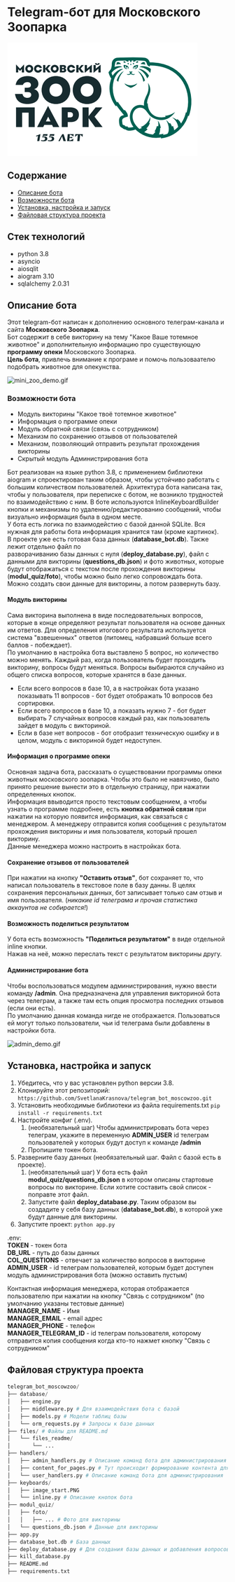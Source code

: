 # Telegram-бот для Московского Зоопарка
![img_zoo.png](files/files_readme/img_zoo.png)

## Содержание
- [Описание бота](#описание-бота)
- [Возможности бота](#возможности-бота)
- [Установка, настройка и запуск](#установка-настройка-и-запуск)
- [Файловая структура проекта](#файловая-структура-проекта)

## Стек технологий
- python 3.8
- asyncio
- aiosqlit
- aiogram 3.10
- sqlalchemy 2.0.31

## Описание бота
Этот telegram-бот написан к дополнению основного телеграм-канала и сайта **Московского Зоопарка**. \
Бот содержит в себе викторину на тему "Какое Ваше тотемное животное" и дополнительную 
информацию про существующую **программу опеки** Московского Зоопарка. \
**Цель бота**, привлечь внимание к програме и помочь пользоваателю подобрать животное для опекунства.

![mini_zoo_demo.gif](files/files_readme/mini_zoo_demo.gif)

### Возможности бота
- Модуль викторины "Какое твоё тотемное животное"
- Информация о программе опеки
- Модуль обратной связи (связь с сотрудником)
- Механизм по сохранению отзывов от пользователей
- Механизм, позволяющий отправить результат прохождения викторины
- Скрытый модуль Администрирования бота

Бот реализован на языке python 3.8, с применением библиотеки aiogram и спроектирован таким образом, 
чтобы устойчиво работать с большим количеством пользователей.
Архитектура бота написана так, чтобы у пользователя, при переписке с ботом,  не возникло трудностей по
взаимодействию с ним. В боте используются InlineKeyboardBuilder кнопки и механизмы по удалению/редактированию
сообщений, чтобы визуально информация была в одном месте. \
У бота есть логика по взаимодейстию с базой данной SQLite. Вся нужная для работы бота информация хранится
там (кроме картинок). \
В проекте уже есть готовая база данных (**database_bot.db**). Также лежит отдельно файл по  
 разворачиванию базы данных с нуля (**deploy_database.py**), файл с данными для 
викторины (**questions_db.json**) и фото животных, которые будут отображаться с текстом 
после прохождения викторины (**modul_quiz/foto**), чтобы можно было легко сопровождать бота. \
Можно создать свои данные для викторины, а потом развернуть базу. 

#### Модуль викторины
Сама викторина выполнена в виде последовательных вопросов, которые в конце определяют результат 
пользователя на основе данных им ответов. Для определения итогового результата
используется система "взвешенных" ответов (питомец, набравший больше всего баллов - побеждает). \
По умолчанию в настройка бота выставлено 5 вопрос, но количество можно менять.
Каждый раз, когда пользователь будет проходить викторину, вопросы будут меняться. Вопросы выбираются 
случайно из общего списка вопросов, которые хранятся в базе данных.
- Если всего вопросов в базе 10, а в настройках бота указано показывать 11 вопросов - бот будет отображать 10
вопросов без сортировки.
- Если всего вопросов в базе 10, а показать нужно 7 - бот будет выбирать 7 случайных вопросов каждый раз, как
пользователь зайдет в модуль с викториной.
- Если в базе нет вопросов - бот отобразит техническую ошибку и в целом, модуль с викториной будет недоступен.

#### Информация о программе опеки
Основная задача бота, рассказать о существовании программы опеки животных московского зоопарка.
Чтобы это было не навязчиво, было принято решение вынести это в отдельную страницу, при нажатии 
определенных кнопок. \
Информация ввыводится просто текстовым сообщением, а чтобы узнать о программе подробнее, есть **кнопка
обратной связи** при нажатии на которую появится информация, как связаться с менеджером. А менеджеру
отправится копия сообщения с результатом прохождения викторины и имя пользователя, который прошел викторину. \
Данные менеджера можно настроить в настройках бота.

#### Cохранение отзывов от пользователей
При нажатии на кнопку **"Оставить отзыв"**, бот сохраняет то, что написал пользователь в текстовое
поле в базу данны. В целях сохранения персональных данных, бот записывает только сам отзыв и имя пользователя. 
(_никакие id телеграма и прочая статистика аккаунтов не собирается!_)

#### Возможность поделиться результатом
У бота есть возможность **"Поделиться результатом"** в виде отдельной inline кнопки. \
Нажав на неё, можно переслать текст с результатом викторины другу.

#### Администрирование бота
Чтобы воспользоваться модулем администрирования, нужно ввести команду **/admin**. Она предназначена
для управления викториной бота через телеграм, а также там есть опция просмотра последних отзывов
(если они есть). \
По умолчанию данная команда нигде не отображается. Пользоваться ей могут только пользователи, 
чьи id телеграма были добавлены в настройки бота.

![admin_demo.gif](files/files_readme/admin_demo.gif)

## Установка, настройка и запуск
1. Убедитесь, что у вас установлен python версии 3.8.
2. Клонируйте этот репозиторий: `https://github.com/SvetlanaKrasnova/telegram_bot_moscowzoo.git`
3. Установить необходимые библиотеки из файла requirements.txt `pip install -r requirements.txt`
4. Настройте конфиг (.env). 
   1. (необязательный шаг) Чтобы администрировать бота через телеграм, укажите в переменную 
   **ADMIN_USER** id телеграм пользователей у которых будут доступ к команде **/admin**
   2. Пропишите токен бота.
5. Разверните базу данных (необязательный шаг. Файл с базой есть в проекте).
   1. (необязательный шаг) У бота есть файл **modul_quiz/questions_db.json** в котором описаны 
   стартовые вопросы по викторине.
   Если хотите составить свой список - поправте этот файл.
   2. Запустите файл **deploy_database.py**. Таким образом вы создадите у себя базу данных 
   (**database_bot.db**), в которой уже будут данные для викторины.
6. Запустите проект: `python app.py`

.env: \
**TOKEN** - токен бота \
**DB_URL** - путь до базы данных \
**COL_QUESTIONS** - отвечает за количество вопросов в викторине \
**ADMIN_USER** - id телеграм пользователей, которым будет доступен модуль администрирования бота 
(можно оставить пустым)

Контактная информация менеджера, которая отображается пользователю при нажатии
на кнопку "Связь с сотрудником" (по умолчанию указаны тестовые данные) \
**MANAGER_NAME** - Имя \
**MANAGER_EMAIL** - email адрес \
**MANAGER_PHONE** - телефон \
**MANAGER_TELEGRAM_ID** - id телеграм пользователя, которому отправится копия сообщения 
когда кто-то нажмет кнопку "Связь с сотрудником"


## Файловая структура проекта
~~~python
telegram_bot_moscowzoo/
├── database/
│   ├── engine.py
│   ├── middleware.py # Для взаимодействия бота с базой
│   ├── models.py # Модели таблиц базы
│   └── orm_requests.py # Запросы к базе данных
├── files/ # Файлы для README.md
│   └── files_readme/
│       └── ...
├── handlers/
│   ├── admin_handlers.py # Описание команд бота для администрирования
│   ├── content_for_pages.py # Тут происходит формирование контента для "страниц" бота
│   └── user_handlers.py # Описание команд бота для администрирования
├── keyboards/
│   ├── image_start.PNG
│   └── inline.py # Описание кнопок бота
├── modul_quiz/
│   ├── foto/
│   │   ├── ... # Фото для викторины
│   └── questions_db.json # Данные для викторины
├── app.py
├── database_bot.db # База данных
├── deploy_database.py # Для создания базы данных и добавления вопросов для викторины из questions_db.json
├── kill_database.py
├── README.md
├── requirements.txt
~~~